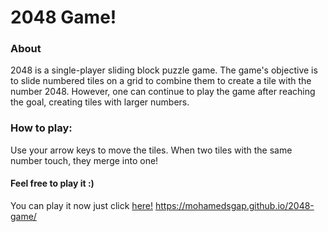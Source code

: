 # 2048 Game!

### About
2048 is a single-player sliding block puzzle game. The game's objective is to slide numbered tiles on a grid to combine them to create a tile with the number 2048. However, one can continue to play the game after reaching the goal, creating tiles with larger numbers.

### How to play:
Use your arrow keys to move the tiles. When two tiles with the same number touch, they merge into one!

#### Feel free to play it :)
You can play it now just click [here!](https://mohamedsgap.github.io/2048-game/)
https://mohamedsgap.github.io/2048-game/
